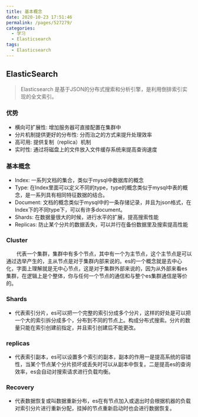 ```yaml
---
title: 基本概念
date: 2020-10-23 17:51:46
permalink: /pages/527279/
categories:
  - 学习
  - Elasticsearch
tags:
  - Elasticsearch
---
```

## ElasticSearch

>Elasticsearch 是基于JSON的分布式搜索和分析引擎，是利用倒排索引实现的全文索引。

### 优势
- 横向可扩展性: 增加服务器可直接配置在集群中
- 分片机制提供更好的分布性: 分而治之的方式来提升处理效率
- 高可用: 提供复制（replica）机制
- 实时性: 通过将磁盘上的文件放入文件缓存系统来提高查询速度

### 基本概念
- Index: 一系列文档的集合，类似于mysql中数据库的概念
- Type: 在Index里面可以定义不同的type，type的概念类似于mysql中表的概念，是一系列具有相同特征数据的结合。
- Document: 文档的概念类似于mysql中的一条存储记录，并且为json格式，在Index下的不同type下，可以有许多document。
- Shards: 在数据量很大的时候，进行水平的扩展，提高搜索性能
- Replicas: 防止某个分片的数据丢失，可以并行在备份数据里及搜索提高性能

### Cluster

 　　代表一个集群，集群中有多个节点，其中有一个为主节点，这个主节点是可以通过选举产生的，主从节点是对于集群内部来说的。es的一个概念就是去中心化，字面上理解就是无中心节点，这是对于集群外部来说的，因为从外部来看es集群，在逻辑上是个整体，你与任何一个节点的通信和与整个es集群通信是等价的。

### Shards

- 代表索引分片，es可以把一个完整的索引分成多个分片，这样的好处是可以把一个大的索引拆分成多个，分布到不同的节点上。构成分布式搜索。分片的数量只能在索引创建前指定，并且索引创建后不能更改。

### replicas

- 代表索引副本，es可以设置多个索引的副本，副本的作用一是提高系统的容错性，当某个节点某个分片损坏或丢失时可以从副本中恢复。二是提高es的查询效率，es会自动对搜索请求进行负载均衡。

### Recovery

- 代表数据恢复或叫数据重新分布，es在有节点加入或退出时会根据机器的负载对索引分片进行重新分配，挂掉的节点重新启动时也会进行数据恢复。

